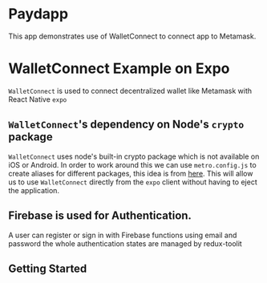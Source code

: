 # Paydapp
This app demonstrates use of WalletConnect to connect app to Metamask.

# WalletConnect Example on Expo
`WalletConnect` is used to connect decentralized wallet like Metamask with React Native `expo`

## `WalletConnect`'s dependency on Node's `crypto` package

`WalletConnect` uses node's built-in crypto package which is not available on iOS or Android.
In order to work around this we can use `metro.config.js` to create aliases for different packages, this idea is from [here](https://learn.figment.io/tutorials/how-to-successfully-connect-to-a-celo-wallet-with-a-react-native-dapp).
This will allow us to use `WalletConnect` directly from the `expo` client without having to eject the application.

## Firebase is used for Authentication.
A user can register or sign in with Firebase functions using email and password the whole authentication states are managed by redux-toolit 

## Getting Started
